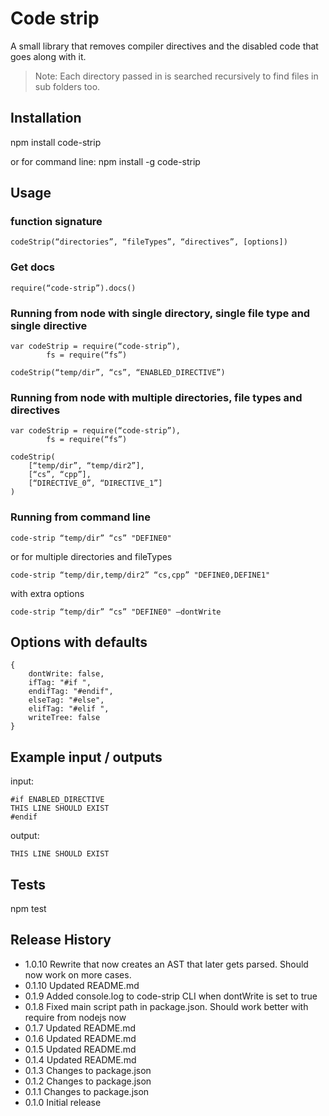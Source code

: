 Code strip
=========

A small library that removes compiler directives and the disabled code that goes along with it.

> Note: Each directory passed in is searched recursively to find files in sub folders too.


## Installation

  npm install code-strip

or for command line:
	npm install -g code-strip


## Usage

### function signature

	codeStrip(“directories”, “fileTypes”, “directives”, [options])

### Get docs

	require(“code-strip”).docs()

### Running from node with single directory, single file type and single directive

	var codeStrip = require(“code-strip”),
			fs = require(“fs”)

	codeStrip(“temp/dir”, “cs”, “ENABLED_DIRECTIVE”)

### Running from node with multiple directories, file types and directives

	var codeStrip = require(“code-strip”),
			fs = require(“fs”)

	codeStrip(
		[“temp/dir”, “temp/dir2”],
		[“cs”, “cpp”],
		[“DIRECTIVE_0”, “DIRECTIVE_1”]
	)

### Running from command line

	code-strip “temp/dir” “cs” "DEFINE0"

or for multiple directories and fileTypes

	code-strip “temp/dir,temp/dir2” “cs,cpp” "DEFINE0,DEFINE1"

with extra options

	code-strip “temp/dir” “cs” "DEFINE0" —dontWrite


## Options with defaults

	{
		dontWrite: false,
		ifTag: "#if ",
		endifTag: "#endif",
		elseTag: "#else",
		elifTag: "#elif ",
		writeTree: false
	}


## Example input / outputs

input:

	#if ENABLED_DIRECTIVE
    THIS LINE SHOULD EXIST
	#endif

output:

	
    THIS LINE SHOULD EXIST

	


## Tests

  npm test



## Release History
* 1.0.10 Rewrite that now creates an AST that later gets parsed. Should now work on more cases.
* 0.1.10 Updated README.md
* 0.1.9 Added console.log to code-strip CLI when dontWrite is set to true
* 0.1.8 Fixed main script path in package.json. Should work better with require from nodejs now
* 0.1.7 Updated README.md
* 0.1.6 Updated README.md
* 0.1.5 Updated README.md
* 0.1.4 Updated README.md
* 0.1.3 Changes to package.json
* 0.1.2 Changes to package.json
* 0.1.1 Changes to package.json
* 0.1.0 Initial release